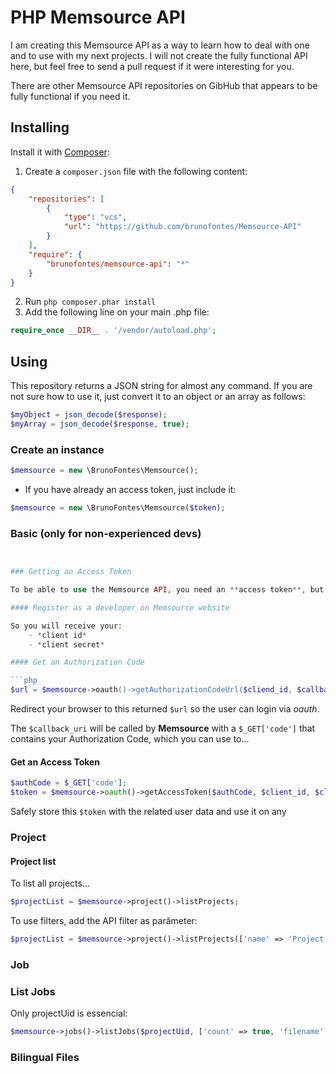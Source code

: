 # PHP Memsource API

I am creating this Memsource API as a way to learn how to deal with one and to use with my next projects. I will not create the fully functional API here, but feel free to send a pull request if it were interesting for you.

There are other Memsource API repositories on GibHub that appears to be fully functional if you need it.

## Installing

Install it with [Composer](https://getcomposer.org/):

1. Create a `composer.json` file with the following content:

```json
{
    "repositories": [
        {
            "type": "vcs",
            "url": "https://github.com/brunofontes/Memsource-API"
        }
    ],
    "require": {
        "brunofontes/memsource-api": "*"
    }
}
```

2. Run `php composer.phar install`
3. Add the following line on your main .php file:

```php
require_once __DIR__ . '/vendor/autoload.php';
```

## Using

This repository returns a JSON string for almost any command. 
If you are not sure how to use it, just convert it to an object
or an array as follows:

```php
$myObject = json_decode($response);
$myArray = json_decode($response, true);
```

### Create an instance

```php
$memsource = new \BrunoFontes\Memsource();
```

- If you have already an access token, just include it:

```php
$memsource = new \BrunoFontes\Memsource($token);
```

### Basic (only for non-experienced devs)


```php


### Getting an Access Token

To be able to use the Memsource API, you need an **access token**, but to get it, you need to:

#### Register as a developer on Memsource website

So you will receive your:
    - *client id*
    - *client secret*

#### Get an Authorization Code

```php
$url = $memsource->oauth()->getAuthorizationCodeUrl($cliend_id, $callback_uri);
```

Redirect your browser to this returned `$url` so the user can login via *oauth*. 

The `$callback_uri` will be called by **Memsource** with a `$_GET['code']` that contains your Authorization Code, which you can use to...

#### Get an Access Token

```php
$authCode = $_GET['code'];
$token = $memsource->oauth()->getAccessToken($authCode, $client_id, $client_secret, $callback_uri);
```

Safely store this `$token` with the related user data and use it on any 

### Project
#### Project list

To list all projects...

```php
$projectList = $memsource->project()->listProjects;
```

To use filters, add the API filter as parâmeter:
```php
$projectList = $memsource->project()->listProjects(['name' => 'Project X']);
```

### Job

### List Jobs

Only projectUid is essencial:
```php
$memsource->jobs()->listJobs($projectUid, ['count' => true, 'filename' => 'my_file.html']);
```

### Bilingual Files

